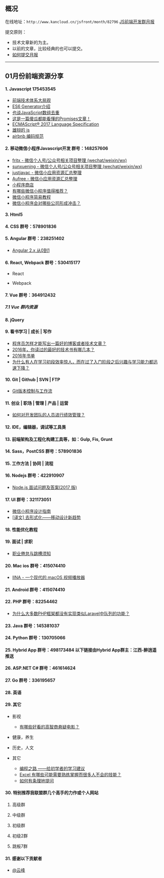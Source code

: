 ## 概况

在线地址：`http://www.kancloud.cn/jsfront/month/82796` [JS前端开发群月报](http://www.kancloud.cn/jsfront/month/82796)


提交原则：

- 技术文章新的为主。
- 以前的文章，比较经典的也可以提交。
- [如何提交月报](http://www.kancloud.cn/jsfront/month/227309)

---


## 01月份前端资源分享
#### 1. Javascript 175453545
- [前端技术体系大局观](https://zhuanlan.zhihu.com/p/23185351)
- [ES6 Generator介绍](http://www.alloyteam.com/2015/03/es6-generator-introduction/)
- [也谈JavaScript数组去重](https://www.toobug.net/article/array_unique_in_javascript.html)
- [这是一篇傻瓜都能看懂的Promises文章！](https://zhuanlan.zhihu.com/p/24684803)
- [ECMAScript® 2017 Language Specification](https://tc39.github.io/ecma262/)
- [雄辩的 js](http://eloquentjavascript.net/)
- [airbnb 编码规范](https://github.com/airbnb/javascript/blob/master/README.md)

#### 2. 移动微信小程序Javascript开发 群号：148257606
- [fritx - 微信个人号/公众号相关项目整理 (wechat/weixin/wx)](https://github.com/fritx/awesome-wechat)
- [sunxuening - 微信个人号/公众号相关项目整理 (wechat/weixin/wx)](https://github.com/sunxuening/awesome-weixin-weapp)
- [justjavac - 微信小应用资源汇总整理](https://github.com/justjavac/awesome-wechat-weapp)
- [Aufree - 微信小应用资源汇总整理](https://github.com/Aufree/awesome-wechat-weapp)
- [小程序商店](https://minapp.com/miniapp/)
- [有哪些微信小程序值得推荐？](https://www.zhihu.com/question/54556984)
- [微信小程序简易教程](https://mp.weixin.qq.com/debug/wxadoc/dev/?t=201715)
- [微信小程序会对哪些公司形成冲击？](http://www.zhihu.com/question/54557992)

#### 3. Html5

#### 4. CSS  群号：578901836

#### 5. Angular 群号：238251402
- [Angular 2.x 从0到1](https://github.com/wpcfan/awesome-tutorials/tree/master/angular2/ng2-tut)

#### 6. React, Webpack 群号：530415177
- React


- Webpack


#### 7. Vue 群号：364912432


##### 7.1 Vue 群内资源


#### 8. jQuery

#### 9. 看书学习 | 成长 | 写作
- [程序员怎样才能写出一篇好的博客或者技术文章？](https://www.zhihu.com/question/40716838)
- [2016年，你读过的最好的技术书有哪几本？](https://www.zhihu.com/question/54350343)
- [2016年书单](https://www.zhihu.com/question/39369917)
- [为什么有人在学习初段效率惊人，而在过了入门阶段之后兴趣与学习能力都迅速下降？](https://www.zhihu.com/question/26761055)


#### 10. Git | Github | SVN | FTP
- [Git版本控制与工作流](http://www.imooc.com/article/1068)

#### 11. 创业 | 职场 | 管理 | 产品 | 运营
- [如何对开发团队的人员进行绩效管理？](https://www.zhihu.com/question/19995922)

#### 12. IDE，编辑器，调试等工具类


#### 13. 前端架构及工程化构建工具等，如：Gulp, Fis, Grunt


#### 14. Sass，PostCSS  群号：578901836

#### 15. 工作方法 | 协同 | 流程

#### 16. Nodejs 群号：422910907
- [Node.js 面试问题及答案(2017 版)](http://www.zcfy.cc/article/node-js-interview-questions-and-answers-2017-edition-risingstack-2251.html)

#### 17. UI 群号：321173051
- [微信小程序设计指南](https://mp.weixin.qq.com/debug/wxadoc/design/)
- [[译文] 去形式化——移动设计新趋势](https://zhuanlan.zhihu.com/p/24771482)

#### 18. 性能优化教程

#### 19. 面试 | 求职
- [职业倦怠与跳槽须知](https://www.zhihu.com/roundtable/burnout)

#### 20. Mac ios 群号：415074410
- [IINA - 一个现代的 macOS 视频播放器](https://zhuanlan.zhihu.com/p/24700324)

#### 21. Android 群号：415074410

#### 22. PHP 群号：82254462
- [为什么大多数PHP框架都没有实现类似Laravel中队列的功能？](https://www.zhihu.com/question/54397611)

#### 23. Java 群号：145381037

#### 24. Python 群号：130705066

#### 25. Hybrid App 群号：498173484 以下链接由Hybrid App群主：江西-醉逍遥推送

#### 26. ASP.NET C# 群号：461614624

#### 27. Go 群号：336195657

#### 28. 英语

#### 29. 其它

- 影视

    - [有哪些好看的高智商悬疑电影？](https://www.zhihu.com/question/35811067)

- 健康，养生


- 历史，人文


- 其它

    - [编程之路 ——给初学者的学习建议](http://www.imooc.com/article/15374)
    - [Excel 有哪些可能需要熟练掌握而很多人不会的技能？](https://www.zhihu.com/question/21758700)
    - [如何有条理地提问](https://segmentfault.com/a/1190000007959880)


#### 30. 特别推荐我联盟群几个高手的力作或个人网站

1. 高级群


2. 中级群


3. 初级群

4. 初级2群


5. 跳板7群


#### 31. 感谢以下贡献者

- [@云峰](https://github.com/wuyunfeng8)
